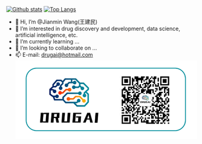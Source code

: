 [![Github stats](https://github-readme-stats.vercel.app/api/?username=AspirinCode&ver=2)](https://github.com/AspirinCode/github-readme-stats)
[![Top Langs](https://github-readme-stats.vercel.app/api/top-langs/?username=AspirinCode&layout=compact)](https://github.com/AspirinCode/github-readme-stats)  
- 👋 Hi, I’m @Jianmin Wang(王建民)
- 👀 I’m interested in drug discovery and development, data science, artificial intelligence, etc.
- 🌱 I’m currently learning ...
- 💞️ I’m looking to collaborate on ...
- 📫 E-mail: drugai@hotmail.com
![DrugAI](https://github.com/AspirinCode/AspirinCode/blob/main/DrugAI.png)
<!---
AspirinCode/AspirinCode is a ✨ special ✨ repository because its `README.md` (this file) appears on your GitHub profile.
You can click the Preview link to take a look at your changes.
--->
